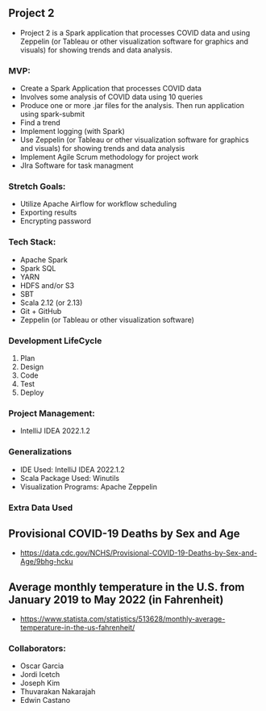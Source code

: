 ## Project 2
- Project 2 is a Spark application that processes COVID data and using Zeppelin (or Tableau or other visualization software for graphics and visuals) for showing trends and data analysis.

### MVP:
- Create a Spark Application that processes COVID data
- Involves some analysis of COVID data using 10 queries
- Produce one or more .jar files for the analysis. Then run application using spark-submit
- Find a trend
- Implement logging (with Spark)
- Use Zeppelin (or Tableau or other visualization software for graphics and visuals) for showing trends and data analysis
- Implement Agile Scrum methodology for project work
- JIra Software for task managment 

### Stretch Goals:
- Utilize Apache Airflow for workflow scheduling
- Exporting results 
- Encrypting password

### Tech Stack:
- Apache Spark
- Spark SQL
- YARN 
- HDFS and/or S3
- SBT
- Scala 2.12 (or 2.13)
- Git + GitHub
- Zeppelin (or Tableau or other visualization software)

### Development LifeCycle
1. Plan
2. Design
3. Code
4. Test
5. Deploy 

### Project Management:
- IntelliJ IDEA 2022.1.2

### Generalizations
- IDE Used: IntelliJ IDEA 2022.1.2
- Scala Package Used: Winutils
- Visualization Programs: Apache Zeppelin

### Extra Data Used
## Provisional COVID-19 Deaths by Sex and Age
- https://data.cdc.gov/NCHS/Provisional-COVID-19-Deaths-by-Sex-and-Age/9bhg-hcku
## Average monthly temperature in the U.S. from January 2019 to May 2022 (in Fahrenheit) 
- https://www.statista.com/statistics/513628/monthly-average-temperature-in-the-us-fahrenheit/

### Collaborators:
- Oscar Garcia
- Jordi Icetch
- Joseph Kim
- Thuvarakan Nakarajah
- Edwin Castano
